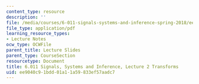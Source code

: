 ```yaml
---
content_type: resource
description: ''
file: /media/courses/6-011-signals-systems-and-inference-spring-2018/ee9040c91bdd01a11a59833ef57aadc7_MIT6_011S18lec2.pdf
file_type: application/pdf
learning_resource_types:
- Lecture Notes
ocw_type: OCWFile
parent_title: Lecture Slides
parent_type: CourseSection
resourcetype: Document
title: 6.011 Signals, Systems and Inference, Lecture 2 Transforms
uid: ee9040c9-1bdd-01a1-1a59-833ef57aadc7
---
```

